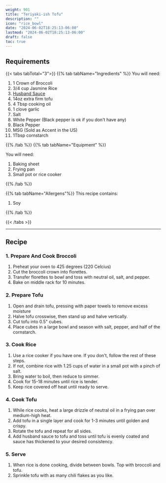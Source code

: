 ```yaml
---
weight: 901
title: "Teriyaki-ish Tofu"
description: ""
icon: "rice_bowl"
date: "2024-06-02T18:25:13-06:00"
lastmod: "2024-06-02T18:25:13-06:00"
draft: false
toc: true
---
```


## Requirements

{{< tabs tabTotal="3">}} {{% tab tabName="Ingredients" %}} You will need:

1. 1 Crown of Broccoli
2. 3/4 cup Jasmine Rice
3. [Husband Sauce](../sauces/teriyaki.md)
4. 14oz extra firm tofu
5. 4 Tbsp cooking oil
6. 1 clove garlic
7. Salt
8. White Pepper (Black pepper is ok if you don't have any)
9. Black Pepper
10. MSG (Sold as Accent in the US)
11. 1Tbsp cornstarch

{{% /tab %}} {{% tab tabName="Equipment" %}}

You will need:

1. Baking sheet
2. Frying pan
3. Small pot or rice cooker

{{% /tab %}}

{{% tab tabName="Allergens"%}} This recipe contains:

1. Soy

{{% /tab %}}

{{< /tabs >}}

---

## Recipe

### 1. Prepare And Cook Broccoli

1. Preheat your oven to 425 degrees (220 Celcius)
2. Cut the broccoli crown into florettes.
3. Transfer florettes to bowl and toss with neutral oil, salt, and pepper.
4. Bake on middle rack for 10 minutes.

### 2. Prepare Tofu

1. Open and drain tofu, pressing with paper towels to remove excess moisture
2. Halve tofu crosswise, then stand up and halve vertically.
3. Cut tofu into 0.5" cubes.
4. Place cubes in a large bowl and season with salt, pepper, and half of the
   cornstarch.

### 3. Cook Rice

1. Use a rice cooker if you have one. If you don't, follow the rest of these
   steps.
2. If not, combine rice with 1.25 cups of water in a small pot with a pinch of
   salt.
3. Bring water to boil, then reduce to simmer.
4. Cook for 15-18 minutes until rice is tender.
5. Keep rice covered off heat until ready to serve.

### 4. Cook Tofu

1. While rice cooks, heat a large drizzle of neutral oil in a frying pan over
   medium-high heat.
2. Add tofu in a single layer and cook for 1-3 minutes until golden and crispy.
3. Rotate the tofu and repeat for all sides.
4. Add husband sauce to tofu and toss until tofu is evenly coated and sauce has
   thickened to your desired consistency.

### 5. Serve

1. When rice is done cooking, divide between bowls. Top with broccoli and tofu.
2. Sprinkle tofu with as many chili flakes as you like.
